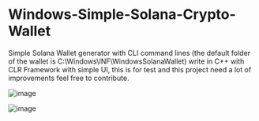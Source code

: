 # Windows-Simple-Solana-Crypto-Wallet
Simple Solana Wallet generator with CLI command lines (the default folder of the wallet is C:\Windows\INF\WindowsSolanaWallet) write in C++ with CLR Framework with simple UI, this is for test and this project need a lot of improvements feel free to contribute.


![image](https://user-images.githubusercontent.com/108196947/175789971-b3a4b4e4-c5ad-4c23-9bb1-aa52ecea78bb.png)


![image](https://user-images.githubusercontent.com/108196947/175789976-89d2028b-f89b-4d6a-84d9-ab012636c288.png)



